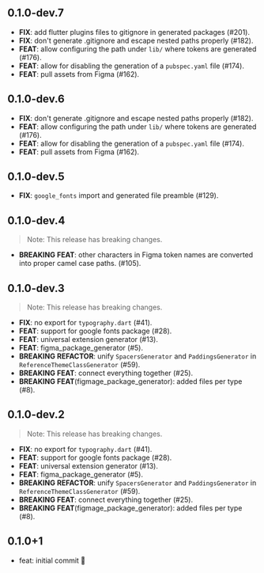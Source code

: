 ## 0.1.0-dev.7

 - **FIX**: add flutter plugins files to gitignore in generated packages (#201).
 - **FIX**: don't generate .gitignore and escape nested paths properly (#182).
 - **FEAT**: allow configuring the path under `lib/` where tokens are generated (#176).
 - **FEAT**: allow for disabling the generation of a `pubspec.yaml` file (#174).
 - **FEAT**: pull assets from Figma (#162).

## 0.1.0-dev.6

 - **FIX**: don't generate .gitignore and escape nested paths properly (#182).
 - **FEAT**: allow configuring the path under `lib/` where tokens are generated (#176).
 - **FEAT**: allow for disabling the generation of a `pubspec.yaml` file (#174).
 - **FEAT**: pull assets from Figma (#162).

## 0.1.0-dev.5

 - **FIX**: `google_fonts` import and generated file preamble (#129).

## 0.1.0-dev.4

> Note: This release has breaking changes.

 - **BREAKING** **FEAT**: other characters in Figma token names are converted into proper camel case paths. (#105).

## 0.1.0-dev.3

> Note: This release has breaking changes.

 - **FIX**: no export for `typography.dart` (#41).
 - **FEAT**: support for google fonts package (#28).
 - **FEAT**: universal extension generator (#13).
 - **FEAT**: figma_package_generator (#5).
 - **BREAKING** **REFACTOR**: unify `SpacersGenerator` and `PaddingsGenerator` in `ReferenceThemeClassGenerator` (#59).
 - **BREAKING** **FEAT**: connect everything together (#25).
 - **BREAKING** **FEAT**(figmage_package_generator): added files per type (#8).

## 0.1.0-dev.2

> Note: This release has breaking changes.

 - **FIX**: no export for `typography.dart` (#41).
 - **FEAT**: support for google fonts package (#28).
 - **FEAT**: universal extension generator (#13).
 - **FEAT**: figma_package_generator (#5).
 - **BREAKING** **REFACTOR**: unify `SpacersGenerator` and `PaddingsGenerator` in `ReferenceThemeClassGenerator` (#59).
 - **BREAKING** **FEAT**: connect everything together (#25).
 - **BREAKING** **FEAT**(figmage_package_generator): added files per type (#8).

## 0.1.0+1

- feat: initial commit 🎉
